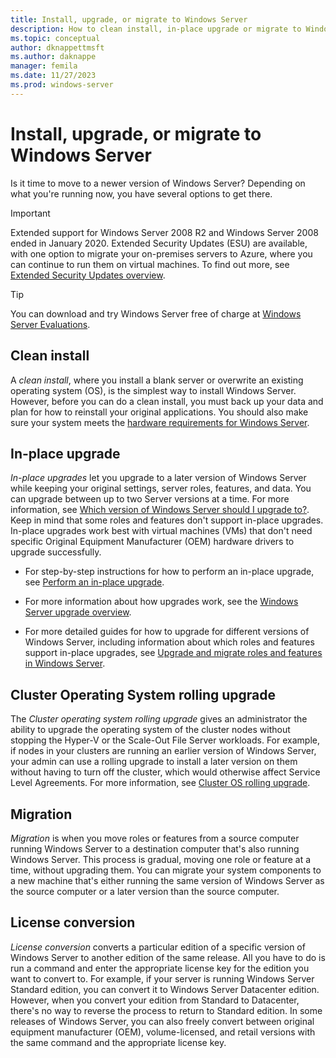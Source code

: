 ```yaml
---
title: Install, upgrade, or migrate to Windows Server
description: How to clean install, in-place upgrade or migrate to Windows Server.
ms.topic: conceptual
author: dknappettmsft
ms.author: daknappe
manager: femila
ms.date: 11/27/2023
ms.prod: windows-server
---
```


# Install, upgrade, or migrate to Windows Server

Is it time to move to a newer version of Windows Server? Depending on what you're running now, you have several options to get there.

> [!IMPORTANT]
> Extended support for Windows Server 2008 R2 and Windows Server 2008 ended in January 2020. Extended Security Updates (ESU) are available, with one option to migrate your on-premises servers to Azure, where you can continue to run them on virtual machines. To find out more, see [Extended Security Updates overview](extended-security-updates-overview.md).

> [!TIP]
> You can download and try Windows Server free of charge at [Windows Server Evaluations](https://www.microsoft.com/evalcenter/evaluate-windows-server-2022).

## Clean install

A *clean install*, where you install a blank server or overwrite an existing operating system (OS), is the simplest way to install Windows Server. However, before you can do a clean install, you must back up your data and plan for how to reinstall your original applications. You should also make sure your system meets the [hardware requirements for Windows Server](hardware-requirements.md).

## In-place upgrade

*In-place upgrades* let you upgrade to a later version of Windows Server while keeping your original settings, server roles, features, and data. You can upgrade between up to two Server versions at a time. For more information, see [Which version of Windows Server should I upgrade to?](upgrade-overview.md#which-version-of-windows-server-should-i-upgrade-to). Keep in mind that some roles and features don't support in-place upgrades. In-place upgrades work best with virtual machines (VMs) that don't need specific Original Equipment Manufacturer (OEM) hardware drivers to upgrade successfully.

- For step-by-step instructions for how to perform an in-place upgrade, see [Perform an in-place upgrade](perform-in-place-upgrade.md).

- For more information about how upgrades work, see the [Windows Server upgrade overview](../get-started/upgrade-overview.md).

- For more detailed guides for how to upgrade for different versions of Windows Server, including information about which roles and features support in-place upgrades, see [Upgrade and migrate roles and features in Windows Server](upgrade-migrate-roles-features.md).

## Cluster Operating System rolling upgrade

The *Cluster operating system rolling upgrade* gives an administrator the ability to upgrade the operating system of the cluster nodes without stopping the Hyper-V or the Scale-Out File Server workloads. For example, if nodes in your clusters are running an earlier version of Windows Server, your admin can use a rolling upgrade to install a later version on them without having to turn off the cluster, which would otherwise affect Service Level Agreements. For more information, see [Cluster OS rolling upgrade](../failover-clustering/cluster-operating-system-rolling-upgrade.md).

## Migration

*Migration* is when you move roles or features from a source computer running Windows Server to a destination computer that's also running Windows Server. This process is gradual, moving one role or feature at a time, without upgrading them. You can migrate your system components to a new machine that's either running the same version of Windows Server as the source computer or a later version than the source computer.

## License conversion

*License conversion* converts a particular edition of a specific version of Windows Server to another edition of the same release. All you have to do is run a command and enter the appropriate license key for the edition you want to convert to. For example, if your server is running Windows Server Standard edition, you can convert it to Windows Server Datacenter edition. However, when you convert your edition from Standard to Datacenter, there's no way to reverse the process to return to Standard edition. In some releases of Windows Server, you can also freely convert between original equipment manufacturer (OEM), volume-licensed, and retail versions with the same command and the appropriate license key.
